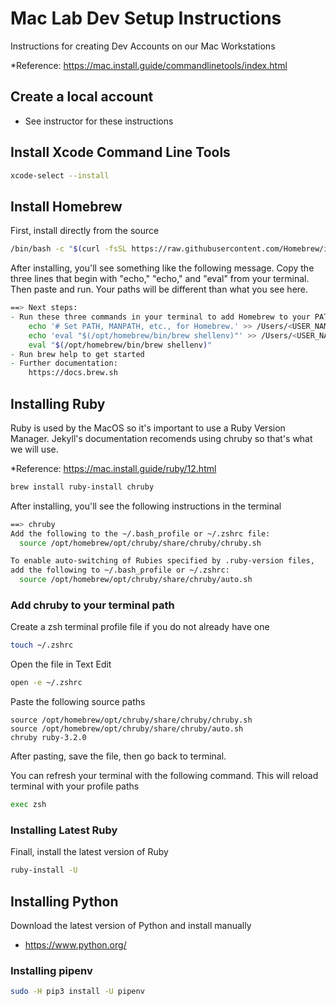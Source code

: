 # Mac Lab Dev Setup Instructions
Instructions for creating Dev Accounts on our Mac Workstations

*Reference: https://mac.install.guide/commandlinetools/index.html

## Create a local account
* See instructor for these instructions

## Install Xcode Command Line Tools
```zsh
xcode-select --install
```

## Install Homebrew

First, install directly from the source
```zsh
/bin/bash -c "$(curl -fsSL https://raw.githubusercontent.com/Homebrew/install/HEAD/install.sh)”
```

After installing, you'll see something like the following message. Copy the three lines that begin with "echo," "echo," and "eval" from your terminal. Then paste and run. Your paths will be different than what you see here.

```zsh
==> Next steps:
- Run these three commands in your terminal to add Homebrew to your PATH:
    echo '# Set PATH, MANPATH, etc., for Homebrew.' >> /Users/<USER_NAME>/.zprofile
    echo 'eval "$(/opt/homebrew/bin/brew shellenv)"' >> /Users/<USER_NAME>/.zprofile
    eval "$(/opt/homebrew/bin/brew shellenv)"
- Run brew help to get started
- Further documentation:
    https://docs.brew.sh
```

## Installing Ruby
Ruby is used by the MacOS so it's important to use a Ruby Version Manager. Jekyll's documentation recomends using chruby so that's what we will use.

*Reference: https://mac.install.guide/ruby/12.html

```zsh
brew install ruby-install chruby
```

After installing, you'll see the following instructions in the terminal
```bash
==> chruby
Add the following to the ~/.bash_profile or ~/.zshrc file:
  source /opt/homebrew/opt/chruby/share/chruby/chruby.sh

To enable auto-switching of Rubies specified by .ruby-version files,
add the following to ~/.bash_profile or ~/.zshrc:
  source /opt/homebrew/opt/chruby/share/chruby/auto.sh

```

### Add chruby to your terminal path

Create a zsh terminal profile file if you do not already have one
```zsh
touch ~/.zshrc  
```

Open the file in Text Edit
```zsh
open -e ~/.zshrc
```

Paste the following source paths
```text
source /opt/homebrew/opt/chruby/share/chruby/chruby.sh
source /opt/homebrew/opt/chruby/share/chruby/auto.sh
chruby ruby-3.2.0
```

After pasting, save the file, then go back to terminal.

You can refresh your terminal with the following command. This will reload terminal with your profile paths

```zsh
exec zsh
```

### Installing Latest Ruby

Finall, install the latest version of Ruby
```zsh
ruby-install -U
```

## Installing Python
Download the latest version of Python and install manually

- https://www.python.org/

### Installing pipenv
```zsh
sudo -H pip3 install -U pipenv
```


